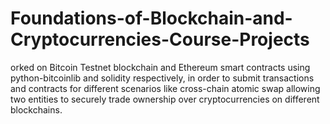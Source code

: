 # Foundations-of-Blockchain-and-Cryptocurrencies-Course-Projects
orked on Bitcoin Testnet blockchain and Ethereum smart contracts using python-bitcoinlib and solidity respectively, in order to submit transactions and contracts for different scenarios like cross-chain atomic swap allowing two entities to securely trade ownership over cryptocurrencies on different blockchains.
